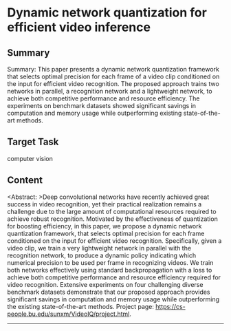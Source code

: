 # Dynamic network quantization for efficient video inference

## Summary

Summary: This paper presents a dynamic network quantization framework that selects optimal precision for each frame of a video clip conditioned on the input for efficient video recognition. The proposed approach trains two networks in parallel, a recognition network and a lightweight network, to achieve both competitive performance and resource efficiency. The experiments on benchmark datasets showed significant savings in computation and memory usage while outperforming existing state-of-the-art methods.


## Target Task

computer vision

## Content

<Abstract: >Deep convolutional networks have recently achieved great success in video recognition, yet their practical realization remains a challenge due to the large amount of computational resources required to achieve robust recognition. Motivated by the effectiveness of quantization for boosting efficiency, in this paper, we propose a dynamic network quantization framework, that selects optimal precision for each frame conditioned on the input for efficient video recognition. Specifically, given a video clip, we train a very lightweight network in parallel with the recognition network, to produce a dynamic policy indicating which numerical precision to be used per frame in recognizing videos. We train both networks effectively using standard backpropagation with a loss to achieve both competitive performance and resource efficiency required for video recognition. Extensive experiments on four challenging diverse benchmark datasets demonstrate that our proposed approach provides significant savings in computation and memory usage while outperforming the existing state-of-the-art methods. Project page: https://cs-people.bu.edu/sunxm/VideoIQ/project.html.



---

